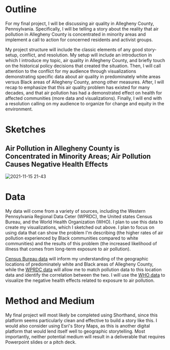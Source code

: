 # Outline
For my final project, I will be discussing air quality in Allegheny County, Pennsylvania. Specifically, I will be telling a story about the reality that air pollution in Allegheny County is concentrated in minority areas and implement a call to action for concerned residents and activist groups.

My project structure will include the classic elements of any good story- setup, conflict, and resolution. My setup will include an introduction in which I introduce my topic, air quality in Allegheny County, and briefly touch on the historical policy decisions that created the situation. Then, I will call attention to the conflict for my audience through visualizations demonstrating specific data about air quality in predominately white areas versus Black areas of Allegheny County, among other measures. After, I will recap to emphasize that this air quality problem has existed for many decades, and that air pollution has had a demonstrated effect on health for affected communities (more data and visualizations). Finally, I will end with a resolution calling on my audience to organize for change and equity in the environment.

# Sketches
## Air Pollution in Allegheny County is Concentrated in Minority Areas; Air Pollution Causes Negative Health Effects
![2021-11-15 21-43](https://user-images.githubusercontent.com/92963323/141886631-4ea3ad72-f9f2-4106-a5fb-b8d7dc054030.jpeg)

# Data
My data will come from a variety of sources, including the Western Pennsylvania Regional Data Ceter (WPRDC), the United states Census Bureau, and the World Health Organization (WHO). I plan to use this data to create my visualizations, which I sketched out above. I plan to focus on using data that can show the problem I'm describing (the higher rates of air pollution experienced by Black communities compared to white communities) and the results of this problem (the increased likelihood of illness that comes from long-term exposure to air pollution).

[Census Bureau data](https://data.census.gov/cedsci/profile?g=0500000US42003) will inform my understanding of the geographic locations of predominately white and Black areas of Allegheny County, while the [WPRDC data](https://data.wprdc.org/dataset/allegheny-county-air-quality) will allow me to match pollution data to this location data and identify the correlation between the two. I will use the [WHO data](https://www.who.int/data/gho/data/themes/topics/topic-details/GHO/ambient-air-pollution) to visualize the negative health effects related to exposure to air pollution.

# Method and Medium
My final project will most likely be completed using Shorthand, since this platform seems particularly clean and effective to build a story like this. I would also consider using Esri's Story Maps, as this is another digital platform that would lend itself well to geographic storytelling. Most importantly, neither potential medium will result in a deliverable that requires Powerpoint slides or a pitch deck. 
